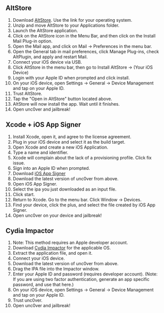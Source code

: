 ## AltStore

1.  Download [AltStore](https://www.altstore.io/). Use the link for your operating system.
2.  Unzip and move AltStore to your Applications folder.
3.  Launch the AltStore application.
4.  Click on the AltStore icon in the Menu Bar, and then click on the Install Mail Plug-in option.
5.  Open the Mail app, and click on Mail → Preferences in the menu bar.
6.  Open the General tab in mail preferences, click Manage Plug-ins, check AltPlugin, and apply and restart Mail.
7.  Connect your iOS device via USB.
8.  Click AltStore in the menu bar, then go to Install AltStore → (Your iOS Device)
9.  Login with your Apple ID when prompted and click install.
10.  On your iOS device, open Settings → General → Device Management and tap on your Apple ID.
11.  Trust AltStore.
12.  Tap the "Open in AltStore" button located <a onclick="goTo('uncoverCenterTitle')">above</a>.
13.  AltStore will now install the app. Wait until it finishes.
14.  Open unc0ver and jail​break!

## Xcode + iOS App Signer

1.  Install Xcode, open it, and agree to the license agreement.
2.  Plug in your iOS device and select it as the build target.
3.  Open Xcode and create a new iOS Application.
4.  Type a name and identifier.
5.  Xcode will complain about the lack of a provisioning profile. Click fix issue.
6.  Sign into an Apple ID when prompted.
7.  Download [iOS App Signer](https://dantheman827.github.io/ios-app-signer/)
8.  Download the latest version of unc0ver from <a onclick="goTo('uncoverCenterTitle')">above</a>.
9.  Open iOS App Signer.
10.  Select the ipa you just downloaded as an input file.
11.  Click start.
12.  Return to Xcode. Go to the menu bar. Click Window → Devices.
13.  Find your device, click the plus, and select the file created by iOS App Signer.
14.  Open unc0ver on your device and jail​break!

## Cydia Impactor

1.  Note: This method requires an Apple developer account.
2.  Download [Cydia Impactor](http://www.cydiaimpactor.com/) for the applicable OS.
3.  Extract the application file, and open it.
4.  Connect your iOS device.
5.  Download the latest version of unc0ver from <a onclick="goTo('uncoverCenterTitle')">above</a>.
6.  Drag the IPA file into the Impactor window.
7.  Enter your Apple ID and password (requires developer account). (Note: If you are using two factor authentication, generate an app specific password, and use that here.)
8.  On your iOS device, open Settings → General → Device Management and tap on your Apple ID.
9.  Trust unc0ver.
10.  Open unc0ver and jail​break! 